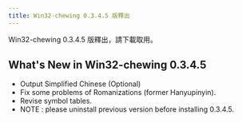 ```yaml
---
title: Win32-chewing 0.3.4.5 版釋出
---
```

Win32-chewing 0.3.4.5 版釋出，請下載取用。

What's New in Win32-chewing 0.3.4.5
----------------------------------------------------------
* Output Simplified Chinese (Optional)
* Fix some problems of Romanizations (former Hanyupinyin).
* Revise symbol tables.
* NOTE : please uninstall previous version before installing 0.3.4.5.

